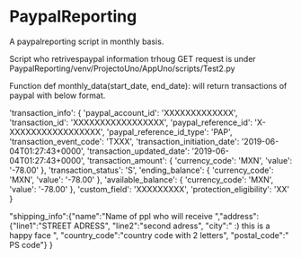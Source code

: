 # PaypalReporting
A paypalreporting script in monthly basis.


Script who retrivespaypal information trhoug GET request is under PaypalReporting/venv/ProjectoUno/AppUno/scripts/Test2.py

Function def monthly_data(start_date, end_date): will return transactions of paypal with below format.

'transaction_info': {
			'paypal_account_id': 'XXXXXXXXXXXXX',
			'transaction_id': 'XXXXXXXXXXXXXXXXX',
			'paypal_reference_id': 'X-XXXXXXXXXXXXXXXXX',
			'paypal_reference_id_type': 'PAP',
			'transaction_event_code': 'TXXX',
			'transaction_initiation_date': '2019-06-04T01:27:43+0000',
			'transaction_updated_date': '2019-06-04T01:27:43+0000',
			'transaction_amount': {
				'currency_code': 'MXN',
				'value': '-78.00'
			},
			'transaction_status': 'S',
			'ending_balance': {
				'currency_code': 'MXN',
				'value': '-78.00'
			},
			'available_balance': {
				'currency_code': 'MXN',
				'value': '-78.00'
			},
			'custom_field': 'XXXXXXXXX',
			'protection_eligibility': 'XX'
		}		
		
"shipping_info":{"name":"Name of ppl who will receive ","address":
	{"line1":"STREET ADRESS",
	"line2":"second adress",
	"city":" :) this is a happy face ",
	"country_code":"country code with 2 letters",
	"postal_code":" PS code"}
	}
